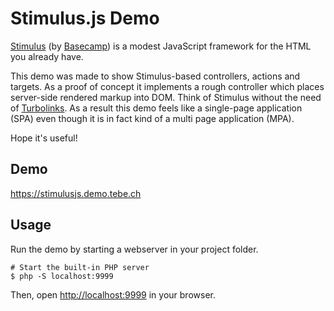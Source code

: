 # Stimulus.js Demo

[Stimulus][stimulus] (by [Basecamp][basecamp]) is a modest JavaScript framework for the HTML you already have.

This demo was made to show Stimulus-based controllers, actions and targets.
As a proof of concept it implements a rough controller which places server-side rendered markup into DOM.
Think of Stimulus without the need of [Turbolinks][turbolinks].
As a result this demo feels like a single-page application (SPA) even though it is in fact kind of a multi page application (MPA). 

Hope it's useful!


## Demo

<https://stimulusjs.demo.tebe.ch>


## Usage

Run the demo by starting a webserver in your project folder.

    # Start the built-in PHP server
    $ php -S localhost:9999

Then, open <http://localhost:9999> in your browser.


[basecamp]: https://basecamp.com/
[stimulus]: https://github.com/stimulusjs/stimulus
[turbolinks]: https://github.com/turbolinks/turbolinks
